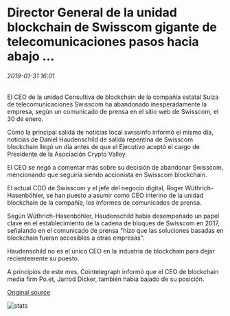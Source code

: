 # Director General de la unidad blockchain de Swisscom gigante de telecomunicaciones pasos hacia abajo ...

###### 2019-01-31 16:01

El CEO de la unidad Consultiva de blockchain de la compañía estatal Suiza de telecomunicaciones Swisscom ha abandonado inesperadamente la empresa, según un comunicado de prensa en el sitio web de Swisscom, el 30 de enero.

Como la principal salida de noticias local swissinfo informó el mismo día, noticias de Daniel Haudenschild de salida repentina de Swisscom blockchain llegó un día antes de que el Ejecutivo aceptó el cargo de Presidente de la Asociación Crypto Valley.

El CEO se negó a comentar más sobre su decisión de abandonar Swisscom, mencionando que seguiría siendo accionista en Swisscom blockchain.

El actual CDO de Swisscom y el jefe del negocio digital, Roger Wüthrich-Hasenböhler, se han puesto a asumir como CEO interino de la unidad blockchain de la compañía, los informes de comunicados de prensa.

Según Wüthrich-Hasenböhler, Haudenschild había desempeñado un papel clave en el establecimiento de la cadena de bloques de Swisscom en 2017, señalando en el comunicado de prensa "hizo que las soluciones basadas en blockchain fueran accesibles a otras empresas".

Haudenschild no es el único CEO en la industria de blockchain para dejar recientemente su puesto.

A principios de este mes, Cointelegraph informó que el CEO de blockchain media firm Po.et, Jarrod Dicker, también había bajado de su posición.

[Original source](https://cointelegraph.com/news/ceo-of-telecoms-giant-swisscoms-blockchain-unit-steps-down)

![stats](https://c.statcounter.com/11760860/0/a89fa40b/1/ "stats")
